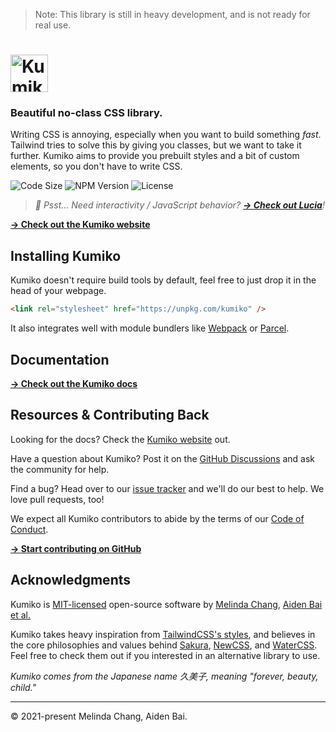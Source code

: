 > Note: This library is still in heavy development, and is not ready for real use.

# <img src="https://raw.githubusercontent.com/melindachang/kumiko/master/.github/assets/logo.svg" height="60" alt="Kumiko Logo" />

### Beautiful no-class CSS library.

Writing CSS is annoying, especially when you want to build something _fast_. Tailwind tries to solve this by giving you classes, but we want to take it further. Kumiko aims to provide you prebuilt styles and a bit of custom elements, so you don't have to write CSS.

![Code Size](https://badgen.net/badgesize/brotli/https/unpkg.com/kumiko?color=EE3F86&labelColor=1D1E32&style=flat-square&label=size) ![NPM Version](https://img.shields.io/npm/v/kumiko?color=EE3F86&labelColor=1D1E32&style=flat-square) ![License](https://badgen.net/github/license/melindachang/kumiko?color=EE3F86&labelColor=1D1E32&style=flat-square)

> _👀 Psst... Need interactivity / JavaScript behavior? [**→ Check out Lucia**](https://github.com/aidenybai/lucia)!_

[**→ Check out the Kumiko website**](https://kumikocss.netlify.app/)

## Installing Kumiko

Kumiko doesn't require build tools by default, feel free to just drop it in the head of your webpage.

```html
<link rel="stylesheet" href="https://unpkg.com/kumiko" />
```

It also integrates well with module bundlers like [Webpack](https://webpack.js.org/) or [Parcel](https://parceljs.org/).

## Documentation

[**→ Check out the Kumiko docs**](https://kumikocss.netlify.app/docs)

## Resources & Contributing Back

Looking for the docs? Check the [Kumiko website](https://kumikocss.netlify.app/) out.

Have a question about Kumiko? Post it on the [GitHub Discussions](https://github.com/melindachang/kumiko/discussions) and ask the community for help.

Find a bug? Head over to our [issue tracker](https://github.com/melindachang/kumiko/issues) and we'll do our best to help. We love pull requests, too!

We expect all Kumiko contributors to abide by the terms of our [Code of Conduct](https://github.com/melindachang/kumiko/blob/master/.github/CODE_OF_CONDUCT.md).

[**→ Start contributing on GitHub**](https://github.com/melindachang/kumiko/blob/master/.github/CONTRIBUTING.md)

## Acknowledgments

Kumiko is [MIT-licensed](LICENSE) open-source software by [Melinda Chang](https://github.com/melindachang), [Aiden Bai](https://github.com/melindachang) [et al.](https://github.com/melindachang/kumiko/graphs/contributors)

Kumiko takes heavy inspiration from [TailwindCSS's styles](https://tailwindcss.com/), and believes in the core philosophies and values behind [Sakura](https://github.com/oxalorg/sakura), [NewCSS](https://newcss.net/), and [WaterCSS](https://watercss.kognise.dev/). Feel free to check them out if you interested in an alternative library to use.

_Kumiko comes from the Japanese name 久美子, meaning "forever, beauty, child."_

---

© 2021-present Melinda Chang, Aiden Bai.
